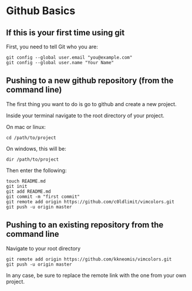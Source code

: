 # Github Basics

## If this is your first time using git

First, you need to tell Git who you are:

```
git config --global user.email "you@example.com"
git config --global user.name "Your Name"
```

## Pushing to a new github repository (from the command line)
The first thing you want to do is go to github and create a new project. 

Inside your terminal navigate to the root directory of your project.

On mac or linux:
```
cd /path/to/project
```

On windows, this will be: 
```
dir /path/to/project
```

Then enter the following:

```
touch README.md
git init
git add README.md
git commit -m "first commit"
git remote add origin https://github.com/c0ldlimit/vimcolors.git
git push -u origin master
```


## Pushing to an existing repository from the command line
 
Navigate to your root directory

```
git remote add origin https://github.com/kkneomis/vimcolors.git
git push -u origin master
```


In any case, be sure to replace the remote link with the one from your own project.

